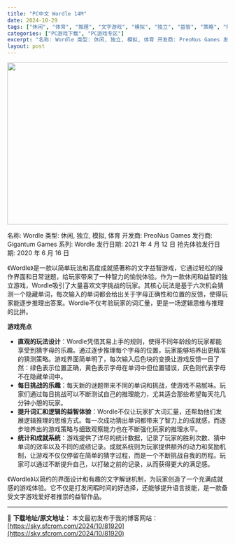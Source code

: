 ```yaml
---
title: "PC中文 Wordle 14M"
date: 2024-10-29
tags: ["休闲", "体育", "推理", "文字游戏", "模拟", "独立", "益智", "策略", "解谜"]
categories: ["PC游戏下载", "PC游戏专区"]
excerpt: "名称: Wordle 类型: 休闲, 独立, 模拟, 体育 开发商: PreoNus Games 发行商: Gigantum Games 系列: Wordle 发行日期: 2021 年 4 月 12 日 抢先体验发行日期: 2020 年 6 月 16 日 《Wordle》是一款以简单玩法和高度成就感&hellip;"
layout: post
---
```


<img class="aligncenter size-full wp-image-81921" src="https://sky.sfcrom.com/wp-content/uploads/2024/10/2024102902184746.webp" alt="" width="660" height="370" />

名称: Wordle
类型: 休闲, 独立, 模拟, 体育
开发商: PreoNus Games
发行商: Gigantum Games
系列: Wordle
发行日期: 2021 年 4 月 12 日
抢先体验发行日期: 2020 年 6 月 16 日

《Wordle》是一款以简单玩法和高度成就感著称的文字益智游戏，它通过轻松的操作界面和日常谜题，给玩家带来了一种智力的愉悦体验。作为一款休闲和益智的独立游戏，Wordle吸引了大量喜欢文字挑战的玩家。其核心玩法是基于六次机会猜测一个隐藏单词，每次输入的单词都会给出关于字母正确性和位置的反馈，使得玩家能逐步推理出答案。Wordle不仅考验玩家的词汇量，更是一场逻辑思维与推理的比拼。

<strong>游戏亮点</strong>
<ul>
 	<li><strong>直观的玩法设计</strong>：Wordle凭借其易上手的规则，使得不同年龄段的玩家都能享受到猜字母的乐趣。通过逐步推理每个字母的位置，玩家能够培养出更精准的猜测策略。游戏界面简单明了，每次输入后色块的变换让游戏反馈一目了然：绿色表示位置正确，黄色表示字母在单词中但位置错误，灰色则代表字母不在隐藏单词中。</li>
 	<li><strong>每日挑战的乐趣</strong>：每天新的谜题带来不同的单词和挑战，使游戏不易腻味。玩家们通过每日挑战可以不断测试自己的推理能力，尤其适合那些希望每天花几分钟小憩的玩家。</li>
 	<li><strong>提升词汇和逻辑的益智体验</strong>：Wordle不仅让玩家扩大词汇量，还帮助他们发展逻辑推理的思维方式。每一次成功猜出单词都带来了智力上的成就感，而逐步培养出的游戏策略与细致观察能力也在不断强化玩家的推理水平。</li>
 	<li><strong>统计和成就系统</strong>：游戏提供了详尽的统计数据，记录了玩家的胜利次数、猜中单词的效率以及不同的成绩记录。成就系统则为玩家提供额外的动力和奖励机制，让游戏不仅仅停留在简单的猜字过程，而是一个不断挑战自我的历程。玩家可以通过不断提升自己，以打破之前的记录，从而获得更大的满足感。</li>
</ul>
《Wordle》以简约的界面设计和有趣的文字解谜机制，为玩家创造了一个充满成就感的游戏体验。它不仅是打发闲暇时间的好选择，还能够提升语言技能，是一款备受文字游戏爱好者推崇的益智作品。

---
📖 **下载地址/原文地址：** 本文最初发布于我的博客网站：[https://sky.sfcrom.com/2024/10/81920](https://sky.sfcrom.com/2024/10/81920)

